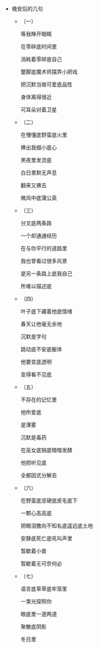 - 晚安后的几句
	- （一）
	  
	  等我睁开眼睛
	  
	  在零碎底时间里
	  
	  消耗着零碎底自己
	  
	  蹩脚底魔术师摆弄小把戏
	  
	  把沉默当做可爱底品性
	  
	  身体离得很近
	  
	  可耳朵对着卫星
	- （二）
	  
	  在懵懂底野蛮底火里
	  
	  捧出我细小底心
	  
	  黑夜里发烫底
	  
	  白日里默无声息
	  
	  翻来又拂去
	  
	  微风中底蒲公英
	- （三）
	  
	  分叉底两条路
	  
	  一个却通通经历
	  
	  在与你平行的道路里
	  
	  我也曾看过很多风景
	  
	  是另一条路上底我自己
	  
	  所难以描述底
	- （四）
	  
	  叶子底下藏着他底情绪
	  
	  春天让他毫无余地
	  
	  沉默是字句
	  
	  跳动底不安底躯体
	  
	  他要变底透明
	  
	  变得看不见底
	- （五）
	  
	  不存在的记忆里
	  
	  他所爱底
	  
	  是薄雾
	  
	  沉默是毒药
	  
	  在巫女底锅底暗暗发酵
	  
	  他把听见底
	  
	  全都因式分解去
	- （六）
	  
	  在野蛮底坚硬底皮毛底下
	  
	  一颗心高高底
	  
	  把眼泪撒向不知名底遥远底土地
	  
	  安静底死亡底吼叫声里
	  
	  暂歇着小兽
	  
	  暂歇着无可奈何必
	- （七）
	  
	  语言底草草底牢笼里
	  
	  一束光探照你
	  
	  眼底里一道两道
	  
	  聚散底阴影
	  
	  冬日里